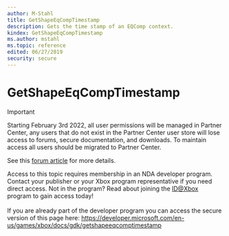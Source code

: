 ```yaml
---
author: M-Stahl
title: GetShapeEqCompTimestamp
description: Gets the time stamp of an EQComp context.
kindex: GetShapeEqCompTimestamp
ms.author: mstahl
ms.topic: reference
edited: 06/27/2019
security: secure
---
```


# GetShapeEqCompTimestamp
> [!IMPORTANT]
> Starting February 3rd 2022, all user permissions will be managed in Partner Center, any users that do not exist in the Partner Center user store will lose access to forums, secure documentation, and downloads. To maintain access all users should be migrated to Partner Center. <p></p>See this <a href="https://forums.xboxlive.com/articles/132187/breaking-change-user-access-for-forums-secure-docu.html">forum article</a> for more details.  

 Access to this topic requires membership in an NDA developer program. Contact your publisher or your Xbox program representative if you need direct access. Not in the program? Read about joining the <a href="https://www.xbox.com/Developers/id">ID@Xbox</a> program to gain access today!  <br/><br/>If you are already part of the developer program you can access the secure version of this page here: <a target="_blank" href="https://developer.microsoft.com/en-us/games/xbox/docs/gdk/getshapeeqcomptimestamp">https://developer.microsoft.com/en-us/games/xbox/docs/gdk/getshapeeqcomptimestamp</a>